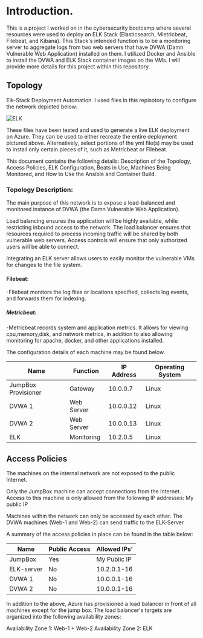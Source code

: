 # Introduction.

This is a project I worked on in the cybersecurity bootcamp where several resources were used to deploy an ELK Stack (Elasticsearch, Mietricbeat, Filebeat, and Kibana). This Stack's intended function is to be a monitoring server to aggregate logs from two web servers that have DVWA (Damn Vulnerable Web Application) installed on them. I utilized Docker and Ansible to install the DVWA and ELK Stack container images on the VMs. I will provide more details for this project within this repository.



## Topology

Elk-Stack Deployment Automation.
I used files in this repisotory to configure the network depicted below:


![ELK](https://user-images.githubusercontent.com/73254593/97062762-358e8900-1551-11eb-9def-432dda6d2302.png)






These files have been tested and used to generate a live ELK deployment on Azure. They can be used to either recreate the entire deployment pictured above. Alternatively, select portions of the yml file(s) may be used to install only certain pieces of it, such as Metricbeat or Filebeat.

This document contains the following details: Description of the Topology, Access Policies, ELK Configuration, Beats in Use, Machines Being Monitored, and How to Use the Ansible and Container Build.





### Topology Description:

The main purpose of this network is to expose a load-balanced and monitored instance of DVWA (the Damn Vulnerable Web Application).

Load balancing ensures the application will be highly available, while restricting inbound access to the network. The load balancer ensures that resources required to process incoming traffic will be shared by both vulnerable web servers. Access controls will ensure that only authorized users will be able to connect.

Integrating an ELK server allows users to easily monitor the vulnerable VMs for changes to the file system.

#### Filebeat:
-Filebeat monitors the log files or locations specified, collects log events, and forwards them for indexing.

##### Metricbeat:
-Metricbeat records system and application metrics. It allows for viewing cpu,memory,disk, and network metrics, in addition to also allowing monitoring for apache, docker, and other applications installed.

The configuration details of each machine may be found below. 

| Name                	| Function   	| IP Address  	| Operating System 	|
|---------------------	|------------	|-------------	|------------------	|
| JumpBox Provisioner 	| Gateway    	| 10.0.0.7    	| Linux            	|
| DVWA 1              	| Web Server 	| 10.0.0.12   	| Linux            	|
| DVWA 2              	| Web Server 	| 10.0.0.13   	| Linux            	|
| ELK                 	| Monitoring 	| 10.2.0.5    	| Linux            	|


## Access Policies

The machines on the internal network are not exposed to the public Internet.

Only the JumpBox machine can accept connections from the Internet. Access to this machine is only allowed from the following IP addresses: My public IP

Machines within the network can only be accessed by each other. The DVWA machines (Web-1 and Web-2) can send traffic to the ELK-Server

A summary of the access policies in place can be found in the table below:



| Name       	| Public Access 	| Allowed IPs' 	|
|------------	|---------------	|--------------	|
| JumpBox    	| Yes           	| My Public IP 	|
| ELK-server 	| No            	| 10.2.0.1-16  	|
| DVWA 1     	| No            	| 10.0.0.1-16  	|
| DVWA 2     	| No            	| 10.0.0.1-16  	|

In addition to the above, Azure has provisioned a load balancer in front of all machines except for the jump box. The load balancer's targets are organized into the following availability zones:

Availability Zone 1: Web-1 + Web-2 Availability Zone 2: ELK

